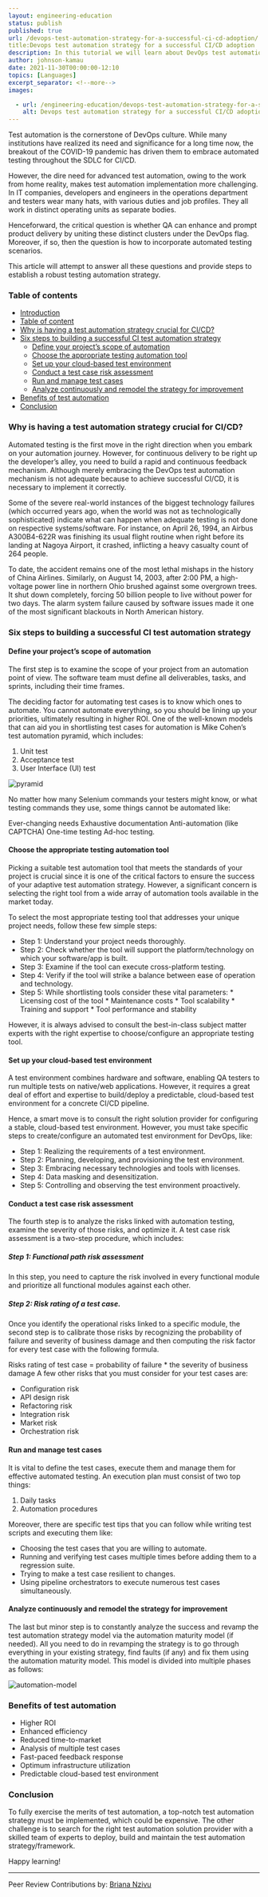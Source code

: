 ```yaml
---
layout: engineering-education
status: publish
published: true
url: /devops-test-automation-strategy-for-a-successful-ci-cd-adoption/
title:Devops test automation strategy for a successful CI/CD adoption 
description: In this tutorial we will learn about DevOps test automation strategy for a successful CI/CD adoption.
author: johnson-kamau
date: 2021-11-30T00:00:00-12:10
topics: [Languages]
excerpt_separator: <!--more-->
images:

  - url: /engineering-education/devops-test-automation-strategy-for-a-successful-ci-cd-adoptiont/hero.jpg
    alt: Devops test automation strategy for a successful CI/CD adoption Hero Image
--- 
```

Test automation is the cornerstone of DevOps culture. While many institutions have realized its need and significance for a long time now, the breakout of the COVID-19 pandemic has driven them to embrace automated testing throughout the SDLC for CI/CD. 
<!--more-->
However, the dire need for advanced test automation, owing to the work from home reality, makes test automation implementation more challenging. In IT companies, developers and engineers in the operations department and testers wear many hats, with various duties and job profiles. They all work in distinct operating units as separate bodies. 

Henceforward, the critical question is whether QA can enhance and prompt product delivery by uniting these distinct clusters under the DevOps flag. Moreover, if so, then the question is how to incorporate automated testing scenarios. 

This article will attempt to answer all these questions and provide steps to establish a robust testing automation strategy.

### Table of contents
- [Introduction](#introduction)
- [Table of content](#table-of-content)
- [Why is having a test automation strategy crucial for CI/CD?](#why-is-having-a-test-automation-strategy-crucial-for-cicd)
- [Six steps to building a successful CI test automation strategy](#six-steps-to-building-a-successful-ci-test-automation-strategy)
  - [Define your project’s scope of automation](#define-your-projects-scope-of-automation)
  - [Choose the appropriate testing automation tool](#choose-the-appropriate-testing-automation-tool)
  - [Set up your cloud-based test environment](#set-up-your-cloud-based-test-environment)
  - [Conduct a test case risk assessment](#conduct-a-test-case-risk-assessment)
  - [Run and manage test cases](#run-and-manage-test-cases)
  - [Analyze continuously and remodel the strategy for improvement](#analyze-continuously-and-remodel-the-strategy-for-improvement)
- [Benefits of test automation](#benefits-of-test-automation)
- [Conclusion](#conclusion)

### Why is having a test automation strategy crucial for CI/CD?
Automated testing is the first move in the right direction when you embark on your automation journey. However, for continuous delivery to be right up the developer’s alley, you need to build a rapid and continuous feedback mechanism. Although merely embracing the DevOps test automation mechanism is not adequate because to achieve successful CI/CD, it is necessary to implement it correctly. 

Some of the severe real-world instances of the biggest technology failures (which occurred years ago, when the world was not as technologically sophisticated) indicate what can happen when adequate testing is not done on respective systems/software. For instance, on April 26, 1994, an Airbus A300B4-622R was finishing its usual flight routine when right before its landing at Nagoya Airport, it crashed, inflicting a heavy casualty count of 264 people. 

To date, the accident remains one of the most lethal mishaps in the history of China Airlines. Similarly, on August 14, 2003, after 2:00 PM, a high-voltage power line in northern Ohio brushed against some overgrown trees. It shut down completely, forcing 50 billion people to live without power for two days. The alarm system failure caused by software issues made it one of the most significant blackouts in North American history.

### Six steps to building a successful CI test automation strategy
#### Define your project’s scope of automation
The first step is to examine the scope of your project from an automation point of view. The software team must define all deliverables, tasks, and sprints, including their time frames. 

The deciding factor for automating test cases is to know which ones to automate. You cannot automate everything, so you should be lining up your priorities, ultimately resulting in higher ROI. One of the well-known models that can aid you in shortlisting test cases for automation is Mike Cohen’s test automation pyramid, which includes:
1. Unit test
2. Acceptance test
3. User Interface (UI) test 

![pyramid](/engineering-education/devops-test-automation-strategy-for-a-successful-ci-cd-adoption/pyramid.png) 

No matter how many Selenium commands your testers might know, or what testing commands they use, some things cannot be automated like:

Ever-changing needs Exhaustive documentation Anti-automation (like CAPTCHA) One-time testing Ad-hoc testing.

#### Choose the appropriate testing automation tool
Picking a suitable test automation tool that meets the standards of your project is crucial since it is one of the critical factors to ensure the success of your adaptive test automation strategy. However, a significant concern is selecting the right tool from a wide array of automation tools available in the market today. 

To select the most appropriate testing tool that addresses your unique project needs, follow these few simple steps: 
- Step 1: Understand your project needs thoroughly.
- Step 2: Check whether the tool will support the platform/technology on which your software/app is built.
- Step 3: Examine if the tool can execute cross-platform testing.
- Step 4: Verify if the tool will strike a balance between ease of operation and technology.
- Step 5: While shortlisting tools consider these vital parameters:
          * Licensing cost of the tool
          * Maintenance costs
          * Tool scalability
          * Training and support
          * Tool performance and stability
          
However, it is always advised to consult the best-in-class subject matter experts with the right expertise to choose/configure an appropriate testing tool. 

#### Set up your cloud-based test environment
A test environment combines hardware and software, enabling QA testers to run multiple tests on native/web applications. However, it requires a great deal of effort and expertise to build/deploy a predictable, cloud-based test environment for a concrete CI/CD pipeline. 

Hence, a smart move is to consult the right solution provider for configuring a stable, cloud-based test environment. However, you must take specific steps to create/configure an automated test environment for DevOps, like:
- Step 1: Realizing the requirements of a test environment.
- Step 2: Planning, developing, and provisioning the test environment.
- Step 3: Embracing necessary technologies and tools with licenses.
- Step 4: Data masking and desensitization. 
- Step 5: Controlling and observing the test environment proactively.

#### Conduct a test case risk assessment
The fourth step is to analyze the risks linked with automation testing, examine the severity of those risks, and optimize it. A test case risk assessment is a two-step procedure, which includes:

##### Step 1: Functional path risk assessment
In this step, you need to capture the risk involved in every functional module and prioritize all functional modules against each other.

##### Step 2: Risk rating of a test case.
Once you identify the operational risks linked to a specific module, the second step is to calibrate those risks by recognizing the probability of failure and severity of business damage and then computing the risk factor for every test case with the following formula.

Risks rating of test case = probability of failure * the severity of business damage A few other risks that you must consider for your test cases are:
 - Configuration risk
 - API design risk
 - Refactoring risk
 - Integration risk
 - Market risk
 - Orchestration risk
 
#### Run and manage test cases
It is vital to define the test cases, execute them and manage them for effective automated testing. An execution plan must consist of two top things:
1. Daily tasks
2. Automation procedures

Moreover, there are specific test tips that you can follow while writing test scripts and executing them like:
- Choosing the test cases that you are willing to automate.
- Running and verifying test cases multiple times before adding them to a regression suite.
- Trying to make a test case resilient to changes.
- Using pipeline orchestrators to execute numerous test cases simultaneously.

#### Analyze continuously and remodel the strategy for improvement
The last but minor step is to constantly analyze the success and revamp the test automation strategy model via the automation maturity model (if needed). All you need to do in revamping the strategy is to go through everything in your existing strategy, find faults (if any) and fix them using the automation maturity model. This model is divided into multiple phases as follows:

![automation-model](/engineering-education/devops-test-automation-strategy-for-a-successful-ci-cd-adoption/devops-automation-model.png) 

### Benefits of test automation
 - Higher ROI
 - Enhanced efficiency
 - Reduced time-to-market
 - Analysis of multiple test cases
 - Fast-paced feedback response
 - Optimum infrastructure utilization
 - Predictable cloud-based test environment
 
### Conclusion 
To fully exercise the merits of test automation, a top-notch test automation strategy must be implemented, which could be expensive. The other challenge is to search for the right test automation solution provider with a skilled team of experts to deploy, build and maintain the test automation strategy/framework.

Happy learning!

---
Peer Review Contributions by: [Briana Nzivu](/engineering-education/authors/briana-nzivu/)
